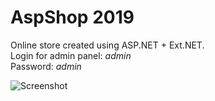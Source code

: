 # AspShop 2019
Online store created using ASP.NET + Ext.NET.<br/>
Login for admin panel: *admin*<br/>
Password: *admin*

![Screenshot](https://i.imgur.com/ON6aKgU.png)
